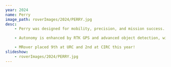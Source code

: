 ```yaml
---
year: 2024
name: Perry
image_path: roverImages/2024/PERRY.jpg
desc:   
    - Perry was designed for mobility, precision, and mission success. Its lightweight aluminum chassis and rocker-bogie suspension ensure smooth navigation over rough terrain, while custom 3D-printed wheels provide traction and stability. The robotic arm, with five degrees of freedom, can lift up to 10kg and is controlled via inverse kinematics for intuitive operation. Powered by a 36V battery, the rover’s modular electronics include custom PCBs and real-time monitoring for reliable performance. Communications use a 2.4 GHz wireless network, enabling data transfer at speeds up to 60 Mbps.

    - Autonomy is enhanced by RTK GPS and advanced object detection, with a GUI that provides camera views and a 3D model for precise control. The rover is designed for tasks like Delivery and Equipment Servicing, with capabilities like obstacle navigation and arm manipulation. Rigorous testing ensures robust performance across all systems, preparing the rover for the University Rover Challenge.

    - MRover placed 9th at URC and 2nd at CIRC this year!
slideshow: 
    - roverImages/2024/PERRY.jpg
---
```

